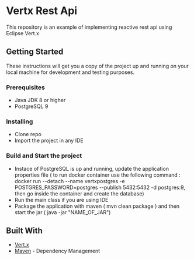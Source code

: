 # Vertx Rest Api

This repository is an example of implementing reactive rest api using Eclipse Vert.x

## Getting Started

These instructions will get you a copy of the project up and running on your local machine for development and testing purposes.

### Prerequisites

* Java JDK 8 or higher
* PostgreSQL 9

### Installing

* Clone repo
* Import the project in any IDE

### Build and Start the project

* Instace of PostgreSQL is up and running, update the application properties file ( to run docker container use the following command : docker run --detach --name vertxpostgres -e POSTGRES_PASSWORD=postgres --publish 5432:5432 -d postgres:9, then go inside the container and create the database)
* Run the main class if you are using IDE
* Package the application with maven ( mvn clean package ) and then start the jar ( java -jar "NAME_OF_JAR")

## Built With

* [Vert.x](https://vertx.io/)
* [Maven](https://maven.apache.org/) - Dependency Management


